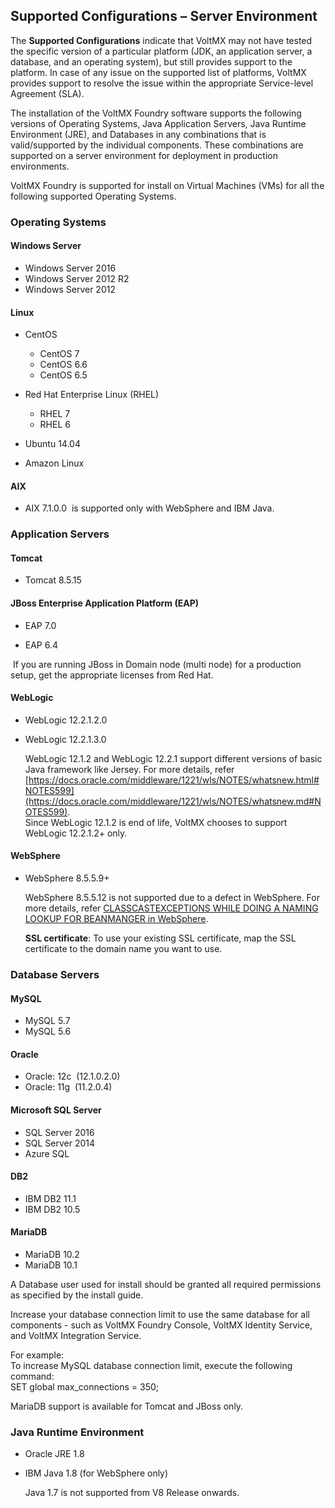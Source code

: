 ﻿  

Supported Configurations – Server Environment
---------------------------------------------

The **Supported Configurations** indicate that VoltMX may not have tested the specific version of a particular platform (JDK, an application server, a database, and an operating system), but still provides support to the platform. In case of any issue on the supported list of platforms, VoltMX provides support to resolve the issue within the appropriate Service-level Agreement (SLA).

The installation of the VoltMX Foundry software supports the following versions of Operating Systems, Java Application Servers, Java Runtime Environment (JRE), and Databases in any combinations that is valid/supported by the individual components. These combinations are supported on a server environment for deployment in production environments.

VoltMX Foundry is supported for install on Virtual Machines (VMs) for all the following supported Operating Systems.

### Operating Systems

#### **Windows Server**

*   Windows Server 2016
*   Windows Server 2012 R2
*   Windows Server 2012

#### Linux

*   CentOS
    *   CentOS 7
    *   CentOS 6.6
    *   CentOS 6.5
*   Red Hat Enterprise Linux (RHEL)
    
    *   RHEL 7
    *   RHEL 6
*   Ubuntu 14.04
*   Amazon Linux

#### AIX

*   AIX 7.1.0.0  is supported only with WebSphere and IBM Java.

### Application Servers

#### **Tomcat**

*   Tomcat 8.5.15

#### JBoss Enterprise Application Platform (EAP)

*   EAP 7.0
    
*   EAP 6.4

 If you are running JBoss in Domain node (multi node) for a production setup, get the appropriate licenses from Red Hat.

#### WebLogic

*   WebLogic 12.2.1.2.0
*   WebLogic 12.2.1.3.0
    
    WebLogic 12.1.2 and WebLogic 12.2.1 support different versions of basic Java framework like Jersey. For more details, refer [https://docs.oracle.com/middleware/1221/wls/NOTES/whatsnew.html#NOTES599](https://docs.oracle.com/middleware/1221/wls/NOTES/whatsnew.md#NOTES599).  
    Since WebLogic 12.1.2 is end of life, VoltMX chooses to support WebLogic 12.2.1.2+ only.
    

#### WebSphere

*   WebSphere 8.5.5.9+
    
    WebSphere 8.5.5.12 is not supported due to a defect in WebSphere. For more details, refer [CLASSCASTEXCEPTIONS WHILE DOING A NAMING LOOKUP FOR BEANMANGER in WebSphere](http://www-01.ibm.com/support/docview.wss?uid=swg1PI85892&myns=swgws&mynp=OCSSEQTP&mync=R&cm_sp=swgws-_-OCSSEQTP-_-R).
    
    **SSL certificate**: To use your existing SSL certificate, map the SSL certificate to the domain name you want to use.
    

### Database Servers

#### MySQL

*   MySQL 5.7
*   MySQL 5.6

#### Oracle

*   Oracle: 12c  (12.1.0.2.0)
*   Oracle: 11g  (11.2.0.4)

#### Microsoft SQL Server

*   SQL Server 2016
*   SQL Server 2014
*   Azure SQL

#### DB2

*   IBM DB2 11.1
*   IBM DB2 10.5

#### MariaDB

*   MariaDB 10.2
*   MariaDB 10.1

A Database user used for install should be granted all required permissions as specified by the install guide.

Increase your database connection limit to use the same database for all components - such as VoltMX Foundry Console, VoltMX Identity Service, and VoltMX Integration Service.  
  
For example:  
To increase MySQL database connection limit, execute the following command:  
SET global max\_connections = 350;

MariaDB support is available for Tomcat and JBoss only.  

### Java Runtime Environment

*   Oracle JRE 1.8
*   IBM Java 1.8 (for WebSphere only)
    
    Java 1.7 is not supported from V8 Release onwards.
